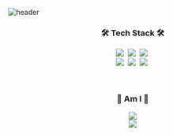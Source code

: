 ![header](https://capsule-render.vercel.app/api?type=waving&color=timeGradient&&height=400&fontAlign=50&section=header&text=SeungJae&fontSize=80&animation=fadeIn)

<!--
**sjj995/sjj995** is a ✨ _special_ ✨ repository because its `README.md` (this file) appears on your GitHub profile.

Here are some ideas to get you started:


- 🌱 I’m currently learning ... Deep Learning
- 👯 I’m looking to collaborate on ... Deep Learning Optimizer Project
- 🤔 I’m looking for help with ... Deep Learning
- 💬 Ask me about ...
- 📫 How to reach me: ...
- 😄 Pronouns: ...
- ⚡ Fun fact: ...
-->
<h3 align="center">🛠 Tech Stack 🛠</h3>
<p align="center">
    <img src="https://img.shields.io/badge/Python-3766AB?style=flat-square&logo=Python&logoColor=white" />&nbsp
    <img src="https://img.shields.io/badge/R-276DC3?style=flat-square&logo=R&logoColor=white" />&nbsp
    <img src="https://img.shields.io/badge/C++-00599C?style=flat-square&logo=C%2B%2B&logoColor=white" />&nbsp
    <br />
    <img src="https://img.shields.io/badge/MariaDB-003545?style=flat-square&logo=MariaDB&logoColor=white" />&nbsp
    <img src="https://img.shields.io/badge/Oracle-F80000?style=flat-square&logo=Oracle&logoColor=white" />&nbsp
    <img src="https://img.shields.io/badge/MySQL-4479A1?style=flat-square&logo=MySQL&logoColor=white" />&nbsp
</p>

<br/>


<h3 align="center">🤩 Am I 🤩️️</h3>
<p align="center">
    <a href="https://www.instagram.com/sj__j995/"><img src="https://img.shields.io/badge/Instagram-E4405F?style=flat-square&logo=Instagram&logoColor=white&link=https://www.instagram.com/sj__j995/"/></a>
    <br/>
    <a href="https://velog.io/@sjj995"><img src="https://img.shields.io/badge/Velog-000000?style=flat-square&logo=Velog&logoColor=white&link=https://velog.io/@sjj995"/></a>
</p>

<!-- 참고한 내용 : https://velog.io/@woo0_hooo/Github-github-profile-%EA%B0%84%EC%A7%80%EB%82%98%EA%B2%8C-%EA%BE%B8%EB%AF%B8%EA%B8%B0 /> -->
